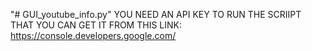 "# GUI_youtube_info.py" 
YOU NEED AN API KEY TO RUN THE SCRIIPT THAT YOU CAN GET IT FROM THIS LINK:  
https://console.developers.google.com/